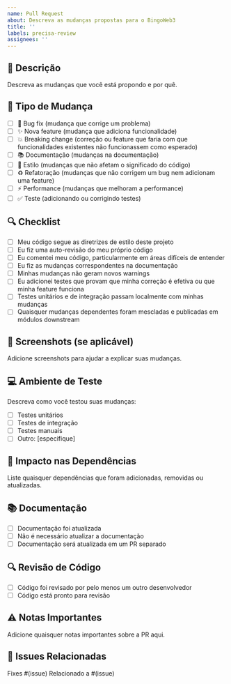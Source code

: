 ```yaml
---
name: Pull Request
about: Descreva as mudanças propostas para o BingoWeb3
title: ''
labels: precisa-review
assignees: ''
---
```


## 📝 Descrição

Descreva as mudanças que você está propondo e por quê.

## 🎯 Tipo de Mudança

- [ ] 🐛 Bug fix (mudança que corrige um problema)
- [ ] ✨ Nova feature (mudança que adiciona funcionalidade)
- [ ] 💥 Breaking change (correção ou feature que faria com que funcionalidades existentes não funcionassem como esperado)
- [ ] 📚 Documentação (mudanças na documentação)
- [ ] 🎨 Estilo (mudanças que não afetam o significado do código)
- [ ] ♻️ Refatoração (mudanças que não corrigem um bug nem adicionam uma feature)
- [ ] ⚡ Performance (mudanças que melhoram a performance)
- [ ] ✅ Teste (adicionando ou corrigindo testes)

## 🔍 Checklist

- [ ] Meu código segue as diretrizes de estilo deste projeto
- [ ] Eu fiz uma auto-revisão do meu próprio código
- [ ] Eu comentei meu código, particularmente em áreas difíceis de entender
- [ ] Eu fiz as mudanças correspondentes na documentação
- [ ] Minhas mudanças não geram novos warnings
- [ ] Eu adicionei testes que provam que minha correção é efetiva ou que minha feature funciona
- [ ] Testes unitários e de integração passam localmente com minhas mudanças
- [ ] Quaisquer mudanças dependentes foram mescladas e publicadas em módulos downstream

## 📸 Screenshots (se aplicável)

Adicione screenshots para ajudar a explicar suas mudanças.

## 💻 Ambiente de Teste

Descreva como você testou suas mudanças:

- [ ] Testes unitários
- [ ] Testes de integração
- [ ] Testes manuais
- [ ] Outro: [especifique]

## 🔄 Impacto nas Dependências

Liste quaisquer dependências que foram adicionadas, removidas ou atualizadas.

## 📚 Documentação

- [ ] Documentação foi atualizada
- [ ] Não é necessário atualizar a documentação
- [ ] Documentação será atualizada em um PR separado

## 🔍 Revisão de Código

- [ ] Código foi revisado por pelo menos um outro desenvolvedor
- [ ] Código está pronto para revisão

## ⚠️ Notas Importantes

Adicione quaisquer notas importantes sobre a PR aqui.

## 🎯 Issues Relacionadas

Fixes #(issue)
Relacionado a #(issue)
